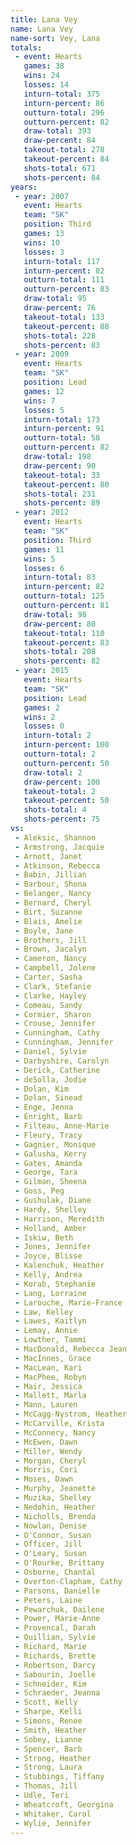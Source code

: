 ```yaml
---
title: Lana Vey
name: Lana Vey
name-sort: Vey, Lana
totals:
 - event: Hearts
   games: 38
   wins: 24
   losses: 14
   inturn-total: 375
   inturn-percent: 86
   outturn-total: 296
   outturn-percent: 82
   draw-total: 393
   draw-percent: 84
   takeout-total: 278
   takeout-percent: 84
   shots-total: 671
   shots-percent: 84
years:
 - year: 2007
   event: Hearts
   team: "SK"
   position: Third
   games: 13
   wins: 10
   losses: 3
   inturn-total: 117
   inturn-percent: 82
   outturn-total: 111
   outturn-percent: 83
   draw-total: 95
   draw-percent: 76
   takeout-total: 133
   takeout-percent: 88
   shots-total: 228
   shots-percent: 83
 - year: 2009
   event: Hearts
   team: "SK"
   position: Lead
   games: 12
   wins: 7
   losses: 5
   inturn-total: 173
   inturn-percent: 91
   outturn-total: 58
   outturn-percent: 82
   draw-total: 198
   draw-percent: 90
   takeout-total: 33
   takeout-percent: 80
   shots-total: 231
   shots-percent: 89
 - year: 2012
   event: Hearts
   team: "SK"
   position: Third
   games: 11
   wins: 5
   losses: 6
   inturn-total: 83
   inturn-percent: 82
   outturn-total: 125
   outturn-percent: 81
   draw-total: 98
   draw-percent: 80
   takeout-total: 110
   takeout-percent: 83
   shots-total: 208
   shots-percent: 82
 - year: 2015
   event: Hearts
   team: "SK"
   position: Lead
   games: 2
   wins: 2
   losses: 0
   inturn-total: 2
   inturn-percent: 100
   outturn-total: 2
   outturn-percent: 50
   draw-total: 2
   draw-percent: 100
   takeout-total: 2
   takeout-percent: 50
   shots-total: 4
   shots-percent: 75
vs:
 - Aleksic, Shannon
 - Armstrong, Jacquie
 - Arnott, Janet
 - Atkinson, Rebecca
 - Babin, Jillian
 - Barbour, Shona
 - Belanger, Nancy
 - Bernard, Cheryl
 - Birt, Suzanne
 - Blais, Amelie
 - Boyle, Jane
 - Brothers, Jill
 - Brown, Jacalyn
 - Cameron, Nancy
 - Campbell, Jolene
 - Carter, Sasha
 - Clark, Stefanie
 - Clarke, Hayley
 - Comeau, Sandy
 - Cormier, Sharon
 - Crouse, Jennifer
 - Cunningham, Cathy
 - Cunningham, Jennifer
 - Daniel, Sylvie
 - Darbyshire, Carolyn
 - Derick, Catherine
 - deSolla, Jodie
 - Dolan, Kim
 - Dolan, Sinead
 - Enge, Jenna
 - Enright, Barb
 - Filteau, Anne-Marie
 - Fleury, Tracy
 - Gagnier, Monique
 - Galusha, Kerry
 - Gates, Amanda
 - George, Tara
 - Gilman, Sheena
 - Goss, Peg
 - Gushulak, Diane
 - Hardy, Shelley
 - Harrison, Meredith
 - Holland, Amber
 - Iskiw, Beth
 - Jones, Jennifer
 - Joyce, Blisse
 - Kalenchuk, Heather
 - Kelly, Andrea
 - Korab, Stephanie
 - Lang, Lorraine
 - Larouche, Marie-France
 - Law, Kelley
 - Lawes, Kaitlyn
 - Lemay, Annie
 - Lowther, Tammi
 - MacDonald, Rebecca Jean
 - MacInnes, Grace
 - MacLean, Kari
 - MacPhee, Robyn
 - Mair, Jessica
 - Mallett, Marla
 - Mann, Lauren
 - McCagg-Nystrom, Heather
 - McCarville, Krista
 - McConnery, Nancy
 - McEwen, Dawn
 - Miller, Wendy
 - Morgan, Cheryl
 - Morris, Cori
 - Moses, Dawn
 - Murphy, Jeanette
 - Muzika, Shelley
 - Nedohin, Heather
 - Nicholls, Brenda
 - Nowlan, Denise
 - O'Connor, Susan
 - Officer, Jill
 - O'Leary, Susan
 - O'Rourke, Brittany
 - Osborne, Chantal
 - Overton-Clapham, Cathy
 - Parsons, Danielle
 - Peters, Laine
 - Pewarchuk, Dailene
 - Power, Marie-Anne
 - Provencal, Darah
 - Quillian, Sylvie
 - Richard, Marie
 - Richards, Brette
 - Robertson, Darcy
 - Sabourin, Joelle
 - Schneider, Kim
 - Schraeder, Jeanna
 - Scott, Kelly
 - Sharpe, Kelli
 - Simons, Renee
 - Smith, Heather
 - Sobey, Lianne
 - Spencer, Barb
 - Strong, Heather
 - Strong, Laura
 - Stubbings, Tiffany
 - Thomas, Jill
 - Udle, Teri
 - Wheatcroft, Georgina
 - Whitaker, Carol
 - Wylie, Jennifer
---
```

